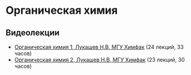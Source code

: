 # Органическая химия

## Видеолекции

* [Органическая химия 1, Лукашев Н.В, МГУ Химфак](https://teach-in.ru/course/organic-chemistry-p1) (24 лекций, 33 часов)
* [Органическая химия 2, Лукашев Н.В, МГУ Химфак](https://teach-in.ru/course/organic-chemistry-p2) (23 лекций, 30 часов)

